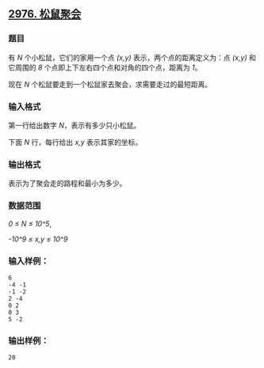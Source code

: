## [2976. 松鼠聚会](https://www.acwing.com/problem/content/2979/)

### 题目

有 *N* 个小松鼠，它们的家用一个点 *(x,y)* 表示，两个点的距离定义为：点 *(x,y)* 和它周围的 *8* 个点即上下左右四个点和对角的四个点，距离为 *1*。

现在 *N* 个松鼠要走到一个松鼠家去聚会，求需要走过的最短距离。

### 输入格式

第一行给出数字 *N*，表示有多少只小松鼠。

下面 *N* 行，每行给出 *x,y* 表示其家的坐标。

### 输出格式

表示为了聚会走的路程和最小为多少。

### 数据范围

*0 ≤ N ≤ 10^5*,

*-10^9 ≤ x,y ≤ 10^9*

### 输入样例：

```
6
-4 -1
-1 -2
2 -4
0 2
0 3
5 -2
```

### 输出样例：

```
20
```
